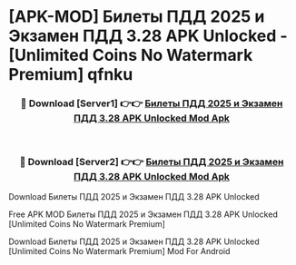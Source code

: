 # [APK-MOD] Билеты ПДД 2025 и Экзамен ПДД 3.28 APK Unlocked - [Unlimited Coins No Watermark Premium] qfnku



<div align="center">
<h3>🔴 Download [Server1] 👉👉 <a href="https://momento.my/?title=Билеты_ПДД_2025_и_Экзамен_ПДД_3.28_APK_Unlocked">Билеты ПДД 2025 и Экзамен ПДД 3.28 APK Unlocked Mod Apk</a></h3><br>

<h3>🔴 Download [Server2] 👉👉 <a href="https://momento.my/?title=Билеты_ПДД_2025_и_Экзамен_ПДД_3.28_APK_Unlocked">Билеты ПДД 2025 и Экзамен ПДД 3.28 APK Unlocked Mod Apk</a></h3>
</div>



Download Билеты ПДД 2025 и Экзамен ПДД 3.28 APK Unlocked 

Free APK MOD Билеты ПДД 2025 и Экзамен ПДД 3.28 APK Unlocked [Unlimited Coins No Watermark Premium]

Download Билеты ПДД 2025 и Экзамен ПДД 3.28 APK Unlocked [Unlimited Coins No Watermark Premium] Mod For Android
